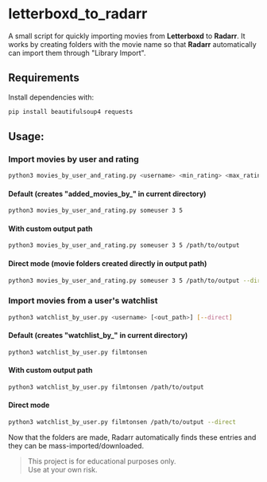 # letterboxd_to_radarr
A small script for quickly importing movies from **Letterboxd** to **Radarr**. It works by creating folders with the movie name so that **Radarr** automatically can import them through "Library Import". 

## Requirements
Install dependencies with:
```bash
pip install beautifulsoup4 requests
```

## Usage:
### Import movies by user and rating
```bash
python3 movies_by_user_and_rating.py <username> <min_rating> <max_rating> [<out_path>] [--direct]
```
#### Default (creates "added_movies_by_<user>" in current directory)
```bash
python3 movies_by_user_and_rating.py someuser 3 5
```
#### With custom output path
```bash
python3 movies_by_user_and_rating.py someuser 3 5 /path/to/output
```
#### Direct mode (movie folders created directly in output path)
```bash
python3 movies_by_user_and_rating.py someuser 3 5 /path/to/output --direct
```
### Import movies from a user's watchlist
```bash
python3 watchlist_by_user.py <username> [<out_path>] [--direct]
```
#### Default (creates "watchlist_by_<user>" in current directory)
```bash
python3 watchlist_by_user.py filmtonsen
```
#### With custom output path
```bash
python3 watchlist_by_user.py filmtonsen /path/to/output
```
#### Direct mode
```bash
python3 watchlist_by_user.py filmtonsen /path/to/output --direct
```
Now that the folders are made, Radarr automatically finds these entries and they can be mass-imported/downloaded. 

> This project is for educational purposes only.  
> Use at your own risk.
